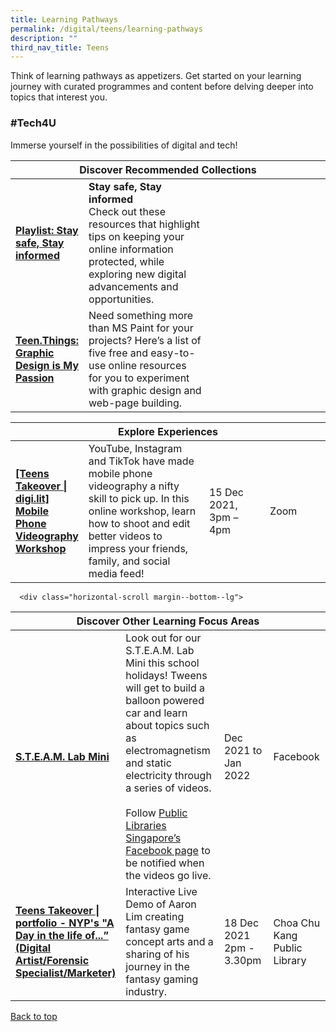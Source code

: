 ```yaml
---
title: Learning Pathways
permalink: /digital/teens/learning-pathways
description: ""
third_nav_title: Teens
---
```

Think of learning pathways as appetizers. Get started on your learning journey with curated programmes and content before delving deeper into topics that interest you.

<h3 class="has-text-indigo"><b>#Tech4U</b></h3>
Immerse yourself in the possibilities of digital and tech!
<div class="horizontal-scroll margin--bottom--lg">
  <table class="generic-table">
    <thead>
      <tr>
        <th colspan="4" class="is-uppercase has-weight-normal has-text-indigo">Discover Recommended Collections</th>
      </tr>
    </thead>
    <tbody>
      <tr>
        <td style="width: 20%;"><a href="/digital/teens/content" class="has-text-indigo"><b>Playlist: Stay safe, Stay informed</b></a></td>
        <td style="width: 40%;"><b>Stay safe, Stay informed</b><br>
Check out these resources that highlight tips on keeping your online information protected, while exploring new digital advancements and opportunities. </td>
        <td style="width: 20%;"></td>
        <td style="width: 20%;"></td>
      </tr>
      <tr>
        <td><a href="/digital/teens/content" class="has-text-indigo"><b> Teen.Things: Graphic Design is My Passion </b></a></td>
        <td> Need something more than MS Paint for your projects? Here’s a list of five free and easy-to-use online resources for you to experiment with graphic design and web-page building. </td>
        <td></td>
        <td></td>
      </tr>
    </tbody>
  </table>
</div>

<div class="horizontal-scroll margin--bottom--lg">
  <table class="generic-table">
    <thead>
      <tr>
        <th colspan="4" class="is-uppercase has-weight-normal has-text-indigo">Explore Experiences</th>
      </tr>
    </thead>
    <tbody>
      <tr>
        <td style="width: 20%;"><a href=" http://go.gov.sg/nlb-teensprogs" target="_blank" class="has-text-indigo"><b>[Teens Takeover | digi.lit] Mobile Phone Videography Workshop </b></a></td>
        <td style="width: 40%;">YouTube, Instagram and TikTok have made mobile phone videography a nifty skill to pick up. In this online workshop, learn how to shoot and edit better videos to impress your friends, family, and social media feed! </td>
        <td style="width: 20%;">15 Dec 2021,<br>3pm – 4pm</td>
        <td style="width: 20%;">Zoom</td>
      </tr>
		</tbody>
  </table>
</div>

      <div class="horizontal-scroll margin--bottom--lg">
  <table class="generic-table">
    <thead>
      <tr>
        <th colspan="4" class="is-uppercase has-weight-normal has-text-indigo">Discover Other Learning Focus Areas</th>
      </tr>
    </thead>
    <tbody>
      <tr>
        <td style="width: 20%;"><a href="https://www.facebook.com/publiclibrarysg" target="_blank" class="has-text-indigo"><b>S.T.E.A.M. Lab Mini</b></a></td>
        <td style="width: 40%;">Look out for our S.T.E.A.M. Lab Mini this school holidays! Tweens will get to build a balloon powered car and learn about topics such as electromagnetism and static electricity through a series of videos.<br><br>
Follow <a href="https://www.facebook.com/publiclibrarysg" target="_blank" class="has-text-indigo">Public Libraries Singapore’s Facebook page</a> to be notified when the videos go live.</td>
        <td style="width: 20%;">Dec 2021 to Jan 2022</td>
        <td style="width: 20%;">Facebook</td>
      </tr>
<tr>
<td><a href="https://go.gov.sg/nlb-teensprogs" target="_blank" class="has-text-indigo"><b> Teens Takeover | portfolio - NYP's "A Day in the life of...” (Digital Artist/Forensic Specialist/Marketer)</b></a></td>
        <td>Interactive Live Demo of Aaron Lim creating fantasy game concept arts and a sharing of his journey in the fantasy gaming industry.</td>
        <td>18 Dec 2021<br> 2pm - 3.30pm</td>
        <td>Choa Chu Kang Public Library</td>
      </tr>
    </tbody>
  </table>
</div>

<p class="has-text-right margin--top--xl"><a href="#main-content" class="has-text-indigo">Back to top</a></p>